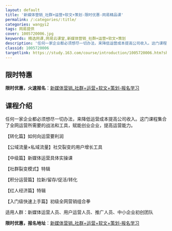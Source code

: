 ```yaml
---
layout: default
title: '新媒体营销_社群+运营+软文+策划-限时优惠-网易精品课'
permalink: /:categories/:title/
categories: wangyi2
tags: 网易提供
cover: 1005720006.jpg
keywords: 精选网课,网易云课堂,新媒体营销_社群+运营+软文+策划
description: '任何一家企业都必须想尽一切办法，来降低运营成本提高公司收入。这门课程集合了全网运营所需要的战法和工具，赋能创业企业，提高'
classid: 1005720006
targetlink: https://study.163.com/course/introduction/1005720006.htm?share=1&shareId=1025206652&utm_campaign=share&utm_medium=iphoneShare&utm_source=&utm_u=1025206652
---
```


## 限时特惠

**限时优惠，火速报名**：[新媒体营销_社群+运营+软文+策划-报名学习](https://study.163.com/course/introduction/1005720006.htm?share=1&shareId=1025206652&utm_campaign=share&utm_medium=iphoneShare&utm_source=&utm_u=1025206652)

## 课程介绍

任何一家企业都必须想尽一切办法，来降低运营成本提高公司收入。这门课程集合了全网运营所需要的战法和工具，赋能创业企业，提高运营能力。



【转化篇】如何向运营要利润

【公域流量×私域流量】社交裂变的用户增长工具

【中级篇】新媒体运营具体实操课

【社群裂变模式】特辑

【积分运营篇】拉新/留存/促活/转化

【红人经济篇】特辑

【入门级快速上手篇】初级全网营销组合拳



适用人群：新媒体运营人员、用户运营人员、推广人员、中小企业初创团队

**限时优惠，报名地址**：[新媒体营销_社群+运营+软文+策划-报名学习](https://study.163.com/course/introduction/1005720006.htm?share=1&shareId=1025206652&utm_campaign=share&utm_medium=iphoneShare&utm_source=&utm_u=1025206652)

